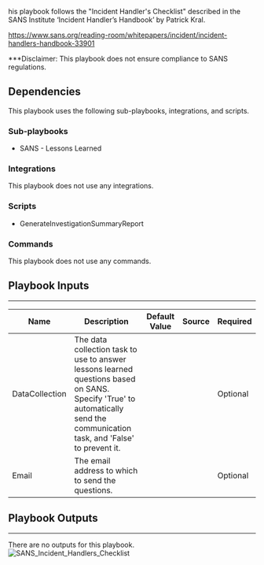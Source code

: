his playbook follows the "Incident Handler's Checklist" described in the SANS Institute ‘Incident Handler’s Handbook’ by Patrick Kral.

https://www.sans.org/reading-room/whitepapers/incident/incident-handlers-handbook-33901

***Disclaimer: This playbook does not ensure compliance to SANS regulations.

## Dependencies
This playbook uses the following sub-playbooks, integrations, and scripts.

### Sub-playbooks
* SANS - Lessons Learned

### Integrations
This playbook does not use any integrations.

### Scripts
* GenerateInvestigationSummaryReport

### Commands
This playbook does not use any commands.

## Playbook Inputs
---

| **Name** | **Description** | **Default Value** | **Source** | **Required** |
| --- | --- | --- | --- | --- |
| DataCollection | The data collection task to use to answer lessons learned questions based on SANS. Specify 'True' to automatically send the communication task, and 'False'  to prevent it. |  |  | Optional |
| Email | The email address to which to send the questions. |  |  | Optional |

## Playbook Outputs
---
There are no outputs for this playbook.
![SANS_Incident_Handlers_Checklist]()
